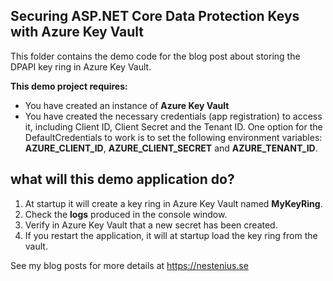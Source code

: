 ## Securing ASP.NET Core Data Protection Keys with Azure Key Vault 
This folder contains the demo code for the blog post about storing the DPAPI key ring in Azure Key Vault.

**This demo project requires:**
* You have created an instance of **Azure Key Vault**
* You have created the necessary credentials (app registration) to access it, including 
Client ID, Client Secret and the Tenant ID. One option for the DefaultCredentials to work is to set the following environment variables: **AZURE_CLIENT_ID**, **AZURE_CLIENT_SECRET** and **AZURE_TENANT_ID**.


## what will this demo application do?
1. At startup it will create a key ring in Azure Key Vault named **MyKeyRing**.
2. Check the **logs** produced in the console window.
3. Verify in Azure Key Vault that a new secret has been created.
4. If you restart the application, it will at startup load the key ring from the vault.


See my blog posts for more details at https://nestenius.se
